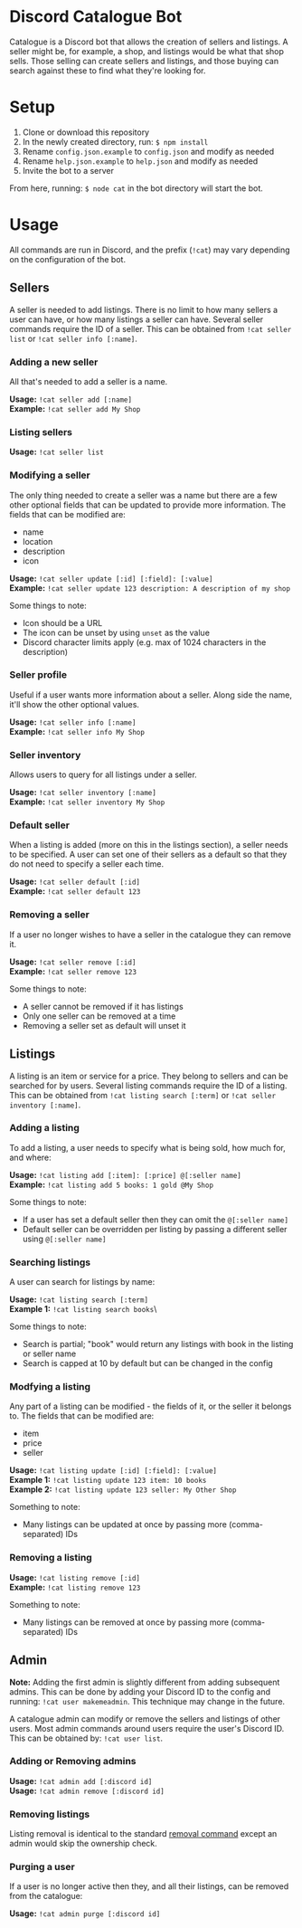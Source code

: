 # Discord Catalogue Bot

Catalogue is a Discord bot that allows the creation of sellers and listings. A seller might be, for example, a shop, and listings would be what that shop sells. Those selling can create sellers and listings, and those buying can search against these to find what they're looking for.

# Setup

1. Clone or download this repository
2. In the newly created directory, run: `$ npm install`
3. Rename `config.json.example` to `config.json` and modify as needed
4. Rename `help.json.example` to `help.json` and modify as needed
5. Invite the bot to a server

From here, running: `$ node cat` in the bot directory will start the bot.

# Usage

All commands are run in Discord, and the prefix (`!cat`) may vary depending on the configuration of the bot.

## Sellers

A seller is needed to add listings. There is no limit to how many sellers a user can have, or how many listings a seller can have. Several seller commands require the ID of a seller. This can be obtained from `!cat seller list` or `!cat seller info [:name]`.

### Adding a new seller

All that's needed to add a seller is a name.

**Usage:** `!cat seller add [:name]`\
**Example:** `!cat seller add My Shop`

### Listing sellers

**Usage:** `!cat seller list`

### Modifying a seller

The only thing needed to create a seller was a name but there are a few other optional fields that can be updated to provide more information. The fields that can be modified are:

* name
* location
* description
* icon

**Usage:** `!cat seller update [:id] [:field]: [:value]`\
**Example:** `!cat seller update 123 description: A description of my shop`

Some things to note:

* Icon should be a URL
* The icon can be unset by using `unset` as the value
* Discord character limits apply (e.g. max of 1024 characters in the description)

### Seller profile

Useful if a user wants more information about a seller. Along side the name, it'll show the other optional values.

**Usage:** `!cat seller info [:name]`\
**Example:** `!cat seller info My Shop`

### Seller inventory

Allows users to query for all listings under a seller.

**Usage:** `!cat seller inventory [:name]`\
**Example:** `!cat seller inventory My Shop`

### Default seller

When a listing is added (more on this in the listings section), a seller needs to be specified. A user can set one of their sellers as a default so that they do not need to specify a seller each time.

**Usage:** `!cat seller default [:id]`\
**Example:** `!cat seller default 123`

### Removing a seller

If a user no longer wishes to have a seller in the catalogue they can remove it.

**Usage:** `!cat seller remove [:id]`\
**Example:** `!cat seller remove 123`

Some things to note:

* A seller cannot be removed if it has listings
* Only one seller can be removed at a time
* Removing a seller set as default will unset it

## Listings

A listing is an item or service for a price. They belong to sellers and can be searched for by users. Several listing commands require the ID of a listing. This can be obtained from `!cat listing search [:term]` or `!cat seller inventory [:name]`.

### Adding a listing

To add a listing, a user needs to specify what is being sold, how much for, and where:

**Usage:** `!cat listing add [:item]: [:price] @[:seller name]`\
**Example:** `!cat listing add 5 books: 1 gold @My Shop`

Some things to note:

* If a user has set a default seller then they can omit the `@[:seller name]`
* Default seller can be overridden per listing by passing a different seller using `@[:seller name]`

### Searching listings

A user can search for listings by name:

**Usage:** `!cat listing search [:term]`\
**Example 1:** `!cat listing search books`\

Some things to note:

* Search is partial; "book" would return any listings with book in the listing or seller name
* Search is capped at 10 by default but can be changed in the config

### Modfying a listing

Any part of a listing can be modified - the fields of it, or the seller it belongs to. The fields that can be modified are:

* item
* price
* seller

**Usage:** `!cat listing update [:id] [:field]: [:value]`\
**Example 1:** `!cat listing update 123 item: 10 books`\
**Example 2:** `!cat listing update 123 seller: My Other Shop`

Something to note:

* Many listings can be updated at once by passing more (comma-separated) IDs

### Removing a listing

**Usage:** `!cat listing remove [:id]`\
**Example:** `!cat listing remove 123`

Something to note:

* Many listings can be removed at once by passing more (comma-separated) IDs

## Admin

**Note:** Adding the first admin is slightly different from adding subsequent admins. This can be done by adding your Discord ID to the config and running: `!cat user makemeadmin`. This technique may change in the future.

A catalogue admin can modify or remove the sellers and listings of other users. Most admin commands around users require the user's Discord ID. This can be obtained by: `!cat user list`.

### Adding or Removing admins

**Usage:** `!cat admin add [:discord id]`\
**Usage:** `!cat admin remove [:discord id]`

### Removing listings

Listing removal is identical to the standard [removal command](#removing-a-listing) except an admin would skip the ownership check.

### Purging a user

If a user is no longer active then they, and all their listings, can be removed from the catalogue:

**Usage:** `!cat admin purge [:discord id]`
